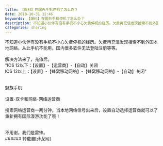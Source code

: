 ```yaml
---
title: 【爆料】在国外手机停机了怎么办？
date: 2018-10-31 12:46
keywords: 【爆料】在国外手机停机了怎么办？
description: 不知道小伙伴有没有手机不小心欠费停机的经历。欠费再充值发现搜索不到外国本地网络。从此手机不能用，国内很多软件无法登陆注册等等。解决方法来了，充值后。"IOS 12以下：【设置】-【运营商】-【自动】关闭IOS 12以上：【设置】-【蜂窝移动网络】-【蜂窝移动网络】-【自动】关闭"魅族手机设置-双卡和网络-网络运营商搜索网络运营商一两分钟，当本地网络信号出来后，设置自动选择运营商就可以了重新拥有国际漫游功能了哦！不用谢，我们是雷锋。
categories: sharing
---
```

<td class="t_f" id="postmessage_2195755">不知道小伙伴有没有手机不小心欠费停机的经历。欠费再充值发现搜索不到外国本地网络。从此手机不能用，国内很多软件无法登陆注册等等。<img alt="" border="0" class="zoom" data-cf-modified-caa673ef0dc4b98d16e810c2-="" file="http://www.flw.ph//mobcent//app/data/phiz/default/02.png" id="aimg_VMTEP" lazyloadthumb="1" onclick="" onmouseover="" src="http://www.flw.ph//mobcent//app/data/phiz/default/02.png"/><br/>
<br/>
解决方法来了，充值后。<br/>
"IOS 12以下：【设置】-【运营商】-【自动】关闭<br/>
IOS 12以上：【设置】-【蜂窝移动网络】-【蜂窝移动网络】-【自动】关闭"<br/>
<br/>
<br/>
魅族手机<br/>
<br/>
设置-双卡和网络-网络运营商<br/>
<br/>
搜索网络运营商一两分钟，当本地网络信号出来后，设置自动选择运营商就可以了重新拥有国际漫游功能了哦！<img alt="" border="0" class="zoom" data-cf-modified-caa673ef0dc4b98d16e810c2-="" file="http://www.flw.ph//mobcent//app/data/phiz/default/60.png" id="aimg_pVn9v" lazyloadthumb="1" onclick="" onmouseover="" src="http://www.flw.ph//mobcent//app/data/phiz/default/60.png"/><br/>
<br/>
<br/>
不用谢，我们是雷锋。<br/>
</td>
###### 转载自[菲龙网]